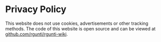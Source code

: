 # Privacy Policy
This website does not use cookies, advertisements or other tracking methods.
The code of this website is open source and can be viewed at [github.com/rgunti/rgunti-wiki](https://github.com/rGunti/rgunti-wiki).
